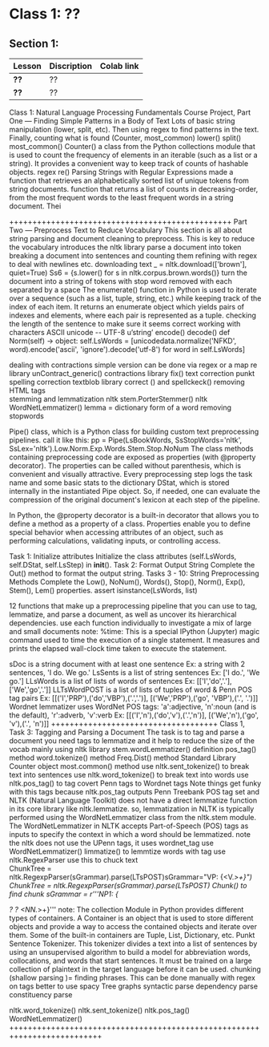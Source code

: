 # Class 1: ??

## Section 1: 

| Lesson          |         Discription                                | Colab link    |
|-------------------|----------------------------------------------|------|
| **??**   | ??    |                                 
| **??**   | ??    |    







Class 1: Natural Language Processing Fundamentals 
Course Project, Part One — Finding Simple Patterns in a Body of Text
Lots of basic string manipulation (lower, split, etc). Then using regex to find patterns in the text. Finally, counting what is found (Counter, most_common)
lower()
split()
most_common()
Counter()   a class from the Python collections module that is used to count the frequency of elements in an iterable (such as a list or a string). It provides a convenient way to keep track of counts of hashable objects.
regex re()    Parsing Strings with Regular Expressions
made a function that retrieves an alphabetically sorted list of unique tokens from string documents. 
function that returns a list of counts in decreasing-order, from the most frequent words to the least frequent words in a string document. Thei 




++++++++++++++++++++++++++++++++++++++++++++++++
Part Two — Preprocess Text to Reduce Vocabulary
This section is all about string parsing and document cleaning to preprocess. This is key to reduce the vocabulary
introduces the nltk library 
parse a document into token 
breaking a document into sentences and counting them
refining with regex to deal with newlines etc. 
downloading text
   _ = nltk.download(['brown'], quiet=True)
 Ss6 = {s.lower() for s in nltk.corpus.brown.words()}
turn the document into a string of tokens with stop word removed with each separated by a space 
The enumerate() function in Python is used to iterate over a sequence (such as a list, tuple, string, etc.) while keeping track of the index of each item. It returns an enumerate object which yields pairs of indexes and elements, where each pair is represented as a tuple.
checking the length of the sentence to make sure it seems correct 
working with characters
ASCII
unicode  -- UTF-8  u’string’
encode()
decode()
    def Norm(self) -> object:
        self.LsWords = [unicodedata.normalize('NFKD', word).encode('ascii', 'ignore').decode('utf-8') for word in self.LsWords]


dealing with contractions
simple version can be done via regex or a map
re library unContract_generic()
contractions library 
fix()
text correction
punkt
spelling correction
textblob library 
correct () and spellckeck() 
removing HTML tags  
stemming and lemmatization 
nltk stem.PorterStemmer()
nltk WordNetLemmatizer()
lemma = dictionary form of a word 
removing stopwords 


Pipe() class, which is a Python class for building custom text preprocessing pipelines.
call it like this:
pp = Pipe(LsBookWords, SsStopWords='nltk', SsLex='nltk').Low.Norm.Exp.Words.Stem.Stop.NoNum
The class methods containing preprocessing code are exposed as properties (with @property decorator). The properties can be called without parenthesis, which is convenient and visually attractive. Every preprocessing step logs the task name and some basic stats to the dictionary DStat, which is stored internally in the instantiated Pipe object. So, if needed, one can evaluate the compression of the original document's lexicon at each step of the pipeline.


In Python, the @property decorator is a built-in decorator that allows you to define a method as a property of a class. Properties enable you to define special behavior when accessing attributes of an object, such as performing calculations, validating inputs, or controlling access.


Task 1: Initialize attributes
Initialize the class attributes (self.LsWords, self.DStat, self.LsStep) in __init__().
Task 2: Format Output String
Complete the Out() method to format the output string.
Tasks 3 - 10: String Preprocessing Methods
Complete the Low(), NoNum(), Words(), Stop(), Norm(), Exp(), Stem(), Lem() properties.
assert isinstance(LsWords, list)




12 functions that make up a preprocessing pipeline that you can use to tag, lemmatize, and parse a document, as well as uncover its hierarchical dependencies. 
use each function individually to investigate a mix of large and small documents 
note: %time: This is a special IPython (Jupyter) magic command used to time the execution of a single statement. It measures and prints the elapsed wall-clock time taken to execute the statement.


sDoc is a string document with at least one sentence
Ex: a string with 2 sentences, 'I do. We go.'
LsSents is a list of string sentences
Ex: ['I do.', 'We go.']
LLsWords is a list of lists of words of sentences
Ex: [['I','do','.'],['We','go','.']]
LLTsWordPOST is a list of lists of tuples of word & Penn POS tag pairs
Ex: [[('I','PRP'),('do','VBP'),('.','.')],  [('We','PRP'),('go', 'VBP'),('.', '.')]]
Wordnet lemmatizer uses WordNet POS tags: 'a':adjective, 'n':noun (and is the default), 'r':adverb, 'v':verb
Ex: [[('I','n'),('do','v'),('.','n')],  [('We','n'),('go', 'v'),('.', 'n')]]
++++++++++++++++++++++++++++++++++++
Class 1, Task 3: Tagging and Parsing a Document 
The task is to tag and parse a document 
you need tags to lemmatize and it help to reduce the size of the vocab
mainly using nltk library 
stem.wordLemmatizer() definition
pos_tag() method
word.tokenize() method
Freq.Dist() method
Standard Library
Counter object
most.common() method
use nltk.sent_tokenize() to break text into sentences 
use nltk.word_tokenize() to break text into words
use nltk.pos_tag() to tag
covert Penn tags to Wordnet tags 
Note things get funky with this tags because nltk.pos_tag outputs Penn Treebank POS tag set and 
NLTK (Natural Language Toolkit) does not have a direct lemmatize function in its core library like nltk.lemmatize. so, lemmatization in NLTK is typically performed using the WordNetLemmatizer class from the nltk.stem module. The WordNetLemmatizer in NLTK accepts Part-of-Speech (POS) tags as inputs to specify the context in which a word should be lemmatized.
note the nltk does not use the UPenn tags, it uses wordnet_tag
use WordNetLemmatizer()  limmatize() to lemmtize words with tag
use nltk.RegexParser
use this to chuck text    
ChunkTree = nltk.RegexpParser(sGrammar).parse(LTsPOST)sGrammar="VP: {<V.*>+}")
ChunkTree = nltk.RegexpParser(sGrammar).parse(LTsPOST)
Chunk() to find chunk 
sGrammar = r'''NP1: {<DT>? <JJ>? <NN.*>+}'''
note: The collection Module in Python provides different types of containers. A Container is an object that is used to store different objects and provide a way to access the contained objects and iterate over them. Some of the built-in containers are Tuple, List, Dictionary, etc.
Punkt Sentence Tokenizer. This tokenizer divides a text into a list of sentences by using an unsupervised algorithm to build a model for abbreviation words, collocations, and words that start sentences. It must be trained on a large collection of plaintext in the target language before it can be used.
chunking (shallow parsing )= finding phrases. 
This can be done manually with regex on tags
better to use spacy
Tree graphs 
syntactic parse 
dependency parse 
constituency parse 


nltk.word_tokenize() 
 nltk.sent_tokenize()
nltk.pos_tag()
WordNetLemmatizer()
++++++++++++++++++++++++++++++++++++++++++++++++++++++++++++++++++++++++++
